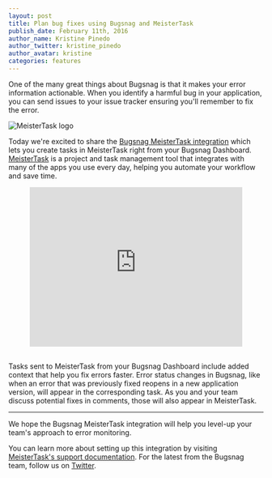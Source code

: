```yaml
---
layout: post
title: Plan bug fixes using Bugsnag and MeisterTask  
publish_date: February 11th, 2016
author_name: Kristine Pinedo
author_twitter: kristine_pinedo
author_avatar: kristine
categories: features
---
```


One of the many great things about Bugsnag is that it makes your error information actionable. When you identify a harmful bug in your application, you can send issues to your issue tracker ensuring you'll remember to fix the error.

![MeisterTask logo](/img/posts/meistertask.png)

Today we're excited to share the [Bugsnag MeisterTask integration](https://www.meistertask.com/blog/2016/02/11/new-connect-meistertask-with-bugsnag/) which lets you create tasks in MeisterTask right from your Bugsnag Dashboard. [MeisterTask](http://www.meistertask.com?utm_source=Bugsnag&utm_medium=blog&utm_campaign=integration%20launch&r_campaign=bugsnag-integration-launch) is a project and task management tool that integrates with many of the apps you use every day, helping you automate your workflow and save time.

<iframe width="420" height="315" style="margin: 0 auto; display: block; margin-bottom: 30px;" src="https://www.youtube.com/embed/jUtNf88x1sY" frameborder="0" allowfullscreen></iframe>  


Tasks sent to MeisterTask from your Bugsnag Dashboard include added context that help you fix errors faster. Error status changes in Bugsnag, like when an error that was previously fixed reopens in a new application version, will appear in the corresponding task. As you and your team discuss potential fixes in comments, those will also appear in MeisterTask.  

---

We hope the Bugsnag MeisterTask integration will help you level-up your team's approach to error monitoring.

You can learn more about setting up this integration by visiting [MeisterTask's support documentation](https://support.meistertask.com/hc/en-us/articles/207621525?utm_source=Bugsnag&utm_medium=blog&utm_campaign=integration%20launch&r_campaign=bugsnag-integration-launch). For the latest from the Bugsnag team, follow us on [Twitter](https://twitter.com/bugsnag).
